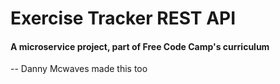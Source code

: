 # Exercise Tracker REST API

#### A microservice project, part of Free Code Camp's curriculum

-- Danny Mcwaves made this too
